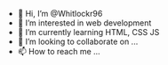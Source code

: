- 👋 Hi, I’m @Whitlockr96
- 👀 I’m interested in web development
- 🌱 I’m currently learning HTML, CSS JS
- 💞️ I’m looking to collaborate on ...
- 📫 How to reach me ...

<!---
Whitlockr96/Whitlockr96 is a ✨ special ✨ repository because its `README.md` (this file) appears on your GitHub profile.
You can click the Preview link to take a look at your changes.
--->
